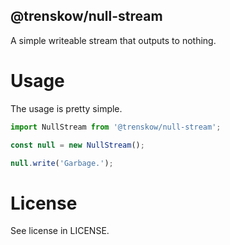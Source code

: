 @trenskow/null-stream
----

A simple writeable stream that outputs to nothing.

# Usage

The usage is pretty simple.

````javascript
import NullStream from '@trenskow/null-stream';

const null = new NullStream();

null.write('Garbage.');
````

# License

See license in LICENSE.
